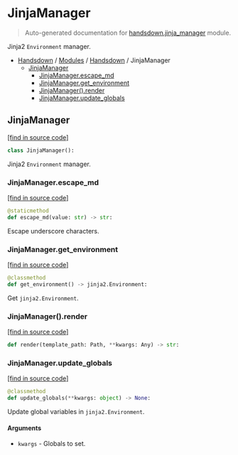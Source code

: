 # JinjaManager

> Auto-generated documentation for [handsdown.jinja_manager](https://github.com/vemel/handsdown/blob/main/handsdown/jinja_manager.py) module.

Jinja2 `Environment` manager.

- [Handsdown](../README.md#-handsdown---python-documentation-generator) / [Modules](../MODULES.md#modules) / [Handsdown](index.md#handsdown) / JinjaManager
    - [JinjaManager](#jinjamanager)
        - [JinjaManager.escape_md](#jinjamanagerescape_md)
        - [JinjaManager.get_environment](#jinjamanagerget_environment)
        - [JinjaManager().render](#jinjamanagerrender)
        - [JinjaManager.update_globals](#jinjamanagerupdate_globals)

## JinjaManager

[[find in source code]](https://github.com/vemel/handsdown/blob/main/handsdown/jinja_manager.py#L10)

```python
class JinjaManager():
```

Jinja2 `Environment` manager.

### JinjaManager.escape_md

[[find in source code]](https://github.com/vemel/handsdown/blob/main/handsdown/jinja_manager.py#L32)

```python
@staticmethod
def escape_md(value: str) -> str:
```

Escape underscore characters.

### JinjaManager.get_environment

[[find in source code]](https://github.com/vemel/handsdown/blob/main/handsdown/jinja_manager.py#L39)

```python
@classmethod
def get_environment() -> jinja2.Environment:
```

Get `jinja2.Environment`.

### JinjaManager().render

[[find in source code]](https://github.com/vemel/handsdown/blob/main/handsdown/jinja_manager.py#L47)

```python
def render(template_path: Path, **kwargs: Any) -> str:
```

### JinjaManager.update_globals

[[find in source code]](https://github.com/vemel/handsdown/blob/main/handsdown/jinja_manager.py#L22)

```python
@classmethod
def update_globals(**kwargs: object) -> None:
```

Update global variables in `jinja2.Environment`.

#### Arguments

- `kwargs` - Globals to set.
